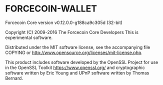 # FORCECOIN-WALLET

Forcecoin Core version v0.12.0.0-g188ca9c305d (32-bit)

Copyright (C) 2009-2016 The Forcecoin Core Developers
This is experimental software.

Distributed under the MIT software license, see the accompanying file COPYING or 
http://www.opensource.org/licenses/mit-license.php.

This product includes software developed by the OpenSSL Project for use in the
OpenSSL Toolkit https://www.openssl.org/ and cryptographic software written
by Eric Young and UPnP software written by Thomas Bernard. 
